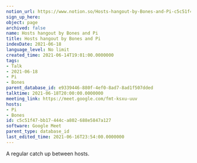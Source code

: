 ```yaml
---
notion_url: https://www.notion.so/Hosts-hangout-by-Bones-and-Pi-c5c51f47bb17444ca802688e5847a127
sign_up_here: 
object: page
archived: false
name: Hosts hangout by Bones and Pi
title: Hosts hangout by Bones and Pi
indexDate: 2021-06-18
language_level: No limit
created_time: 2021-06-14T19:01:00.0000000
tags:
- Talk
- 2021-06-18
- Pi
- Bones
parent_database_id: e9339446-880f-4ef0-8ad7-8ad1f507dded
talktime: 2021-06-18T20:00:00.0000000
meeting_link: https://meet.google.com/fmt-ksxu-uuv
hosts:
- Pi
- Bones
id: c5c51f47-bb17-444c-a802-688e5847a127
software: Google Meet
parent_type: database_id
last_edited_time: 2021-06-16T23:54:00.0000000
---
```


A regular catch up between hosts.


